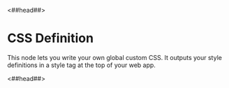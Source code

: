 <##head##>

# CSS Definition

This node lets you write your own global custom CSS. It outputs your style definitions in a style tag at the top of your web app.

<##head##>
